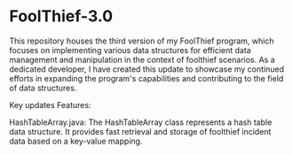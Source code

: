 # FoolThief-3.0

This repository houses the third version of my FoolThief program, which focuses on implementing various data structures for efficient data management and manipulation in the context of foolthief scenarios. 
As a dedicated developer, I have created this update to showcase my continued efforts in expanding the program's capabilities and contributing to the field of data structures.

Key updates Features:

HashTableArray.java:
The HashTableArray class represents a hash table data structure. It provides fast retrieval and storage of foolthief incident data based on a key-value mapping.
